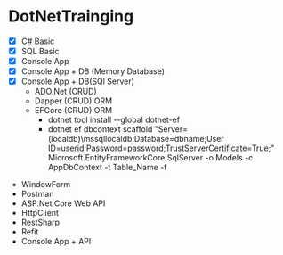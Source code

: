 # DotNetTrainging
- [x] C# Basic
- [x] SQL Basic
- [x] Console App
- [x] Console App + DB (Memory Database)
- [x] Console App + DB(SQl Server)
	- ADO.Net (CRUD)
	- Dapper (CRUD) ORM
	- EFCore (CRUD) ORM
		- dotnet tool install --global dotnet-ef
		- dotnet ef dbcontext scaffold "Server=(localdb)\mssqllocaldb;Database=dbname;User ID=userid;Password=password;TrustServerCertificate=True;" Microsoft.EntityFrameworkCore.SqlServer -o Models -c AppDbContext -t Table_Name -f
- WindowForm
- Postman
- ASP.Net Core Web API
- HttpClient
- RestSharp
- Refit
- Console App + API
